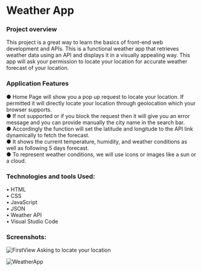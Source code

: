 # Weather App

<h3> Project overview </h3>
<p>
  This project is a great way to learn the basics of front-end web development and APIs. This is a functional weather app that retrieves weather data using an API and displays it in a visually appealing way.
This app will ask your permission to locate your location for accurate weather forecast of your location. 
</p>

<h3> Application Features </h3>
● Home Page will show you a pop up request to locate your location. If permitted it will directly locate your location through geolocation which your browser supports.<br>
● If not supported or if you block the request then it will give you an error message and you can provide manually the city name in the search bar. <br>
● Accordingly the function will set the latitude and longitude to the API link dynamically to fetch the forecast. <br>
● It shows the current temperature, humidity, and weather conditions as well as following 5 days forecast. <br>
● To represent weather conditions, we will use icons or images like a sun or a cloud. 



<h3>Technologies and tools Used:</h3>
• HTML
<br>
• CSS
<br>
• JavaScript
<br>
• JSON
<br>
• Weather API
<br>
• Visual Studio Code


<h3> Screenshots: </h3>

![FirstView Asking to locate your location](https://github.com/Lila2128/WeatherApp/assets/114357258/ec590a15-edb5-4a69-9238-dda7fb58b5c2)

![WeatherApp](https://github.com/Lila2128/WeatherApp/assets/114357258/4ca5d4b7-5feb-4c95-b1af-dfca64a883d2)


